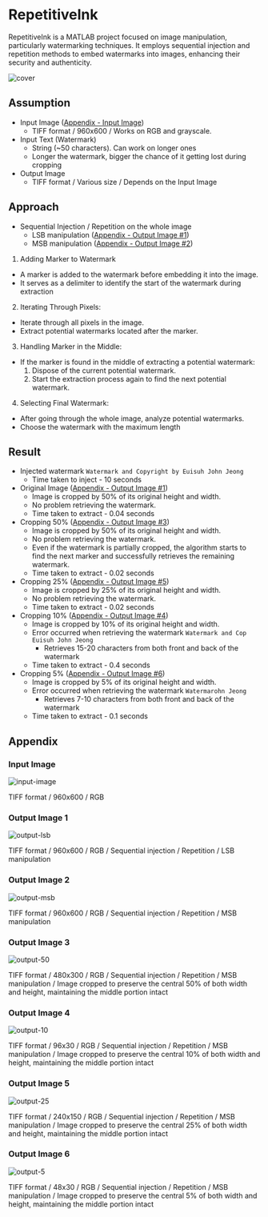 # RepetitiveInk

RepetitiveInk is a MATLAB project focused on image manipulation, particularly watermarking techniques. It employs sequential injection and repetition methods to embed watermarks into images, enhancing their security and authenticity.

![cover](cover.jpg)

## Assumption

- Input Image ([Appendix - Input Image](#input-image))
  - TIFF format / 960x600 / Works on RGB and grayscale.
- Input Text (Watermark)
  - String (~50 characters). Can work on longer ones
  - Longer the watermark, bigger the chance of it getting lost during cropping
- Output Image
  - TIFF format / Various size / Depends on the Input Image

## Approach

- Sequential Injection / Repetition on the whole image
  - LSB manipulation ([Appendix - Output Image #1](#output-image-1))
  - MSB manipulation ([Appendix - Output Image #2](#output-image-2))

1. Adding Marker to Watermark

- A marker is added to the watermark before embedding it into the image.
- It serves as a delimiter to identify the start of the watermark during extraction

2. Iterating Through Pixels:

- Iterate through all pixels in the image.
- Extract potential watermarks located after the marker.

3. Handling Marker in the Middle:

- If the marker is found in the middle of extracting a potential watermark:
  1. Dispose of the current potential watermark.
  2. Start the extraction process again to find the next potential watermark.

4. Selecting Final Watermark:

- After going through the whole image, analyze potential watermarks.
- Choose the watermark with the maximum length

## Result

- Injected watermark `Watermark and Copyright by Euisuh John Jeong`
  - Time taken to inject - 10 seconds
- Original Image ([Appendix - Output Image #1](#output-image-1))
  - Image is cropped by 50% of its original height and width.
  - No problem retrieving the watermark.
  - Time taken to extract - 0.04 seconds
- Cropping 50% ([Appendix - Output Image #3](#output-image-3))
  - Image is cropped by 50% of its original height and width.
  - No problem retrieving the watermark.
  - Even if the watermark is partially cropped, the algorithm starts to find the next marker and successfully retrieves the remaining watermark.
  - Time taken to extract - 0.02 seconds
- Cropping 25% ([Appendix - Output Image #5](#output-image-5))
  - Image is cropped by 25% of its original height and width.
  - No problem retrieving the watermark.
  - Time taken to extract - 0.02 seconds
- Cropping 10% ([Appendix - Output Image #4](#output-image-4))
  - Image is cropped by 10% of its original height and width.
  - Error occurred when retrieving the watermark `Watermark and Cop Euisuh John Jeong`
    - Retrieves 15-20 characters from both front and back of the watermark
  - Time taken to extract - 0.4 seconds
- Cropping 5% ([Appendix - Output Image #6](#output-image-6))
  - Image is cropped by 5% of its original height and width.
  - Error occurred when retrieving the watermark `Watermarohn Jeong`
    - Retrieves 7-10 characters from both front and back of the watermark
  - Time taken to extract - 0.1 seconds

## Appendix

### Input Image

![input-image](assets/input_image.jpg)

TIFF format / 960x600 / RGB

### Output Image 1

![output-lsb](assets/output_lsb.jpg)

TIFF format / 960x600 / RGB / Sequential injection / Repetition / LSB manipulation

### Output Image 2

![output-msb](assets/output_msb.jpg)

TIFF format / 960x600 / RGB / Sequential injection / Repetition / MSB manipulation

### Output Image 3

![output-50](assets/output50.jpg)

TIFF format / 480x300 / RGB / Sequential injection / Repetition / MSB manipulation / Image cropped to preserve the central 50% of both width and height, maintaining the middle portion intact

### Output Image 4

![output-10](assets/output10.jpg)

TIFF format / 96x30 / RGB / Sequential injection / Repetition / MSB manipulation / Image cropped to preserve the central 10% of both width and height, maintaining the middle portion intact

### Output Image 5

![output-25](assets/output25.jpg)

TIFF format / 240x150 / RGB / Sequential injection / Repetition / MSB manipulation / Image cropped to preserve the central 25% of both width and height, maintaining the middle portion intact

### Output Image 6

![output-5](assets/output5.jpg)

TIFF format / 48x30 / RGB / Sequential injection / Repetition / MSB manipulation / Image cropped to preserve the central 5% of both width and height, maintaining the middle portion intact
